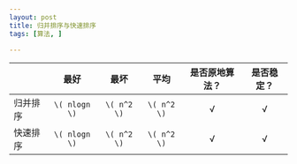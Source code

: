 ```yaml
---
layout: post
title: 归并排序与快速排序
tags: [算法, ]

---
```


| &nbsp; | 最好 | 最坏 | 平均 | 是否原地算法？ | 是否稳定？ |
| :-------- |:------:|:------:|:------:|:------:|:------:|
| 归并排序 | `\( nlogn \)` | `\( n^2 \)` | `\( n^2 \)` | √ | √ |
| 快速排序 | `\( nlogn \)` | `\( n^2 \)` | `\( n^2 \)` | √ | √ |